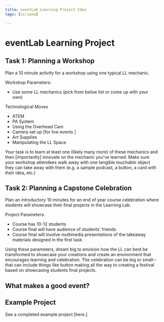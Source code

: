 ```yaml
---
title: eventLab Learning Project Idea
tags: [siriana]

---
```



# eventLab Learning Project

## Task 1: Planning a Workshop
Plan a 10 minute activity for a workshop using one typical LL mechanic. 

Workshop Parameters:
- Use some LL mechanics (pick from below list or come up with your own)

Technological Moves
- ATEM
- PA System
- Using the Overhead Cam
- Camera set up [for live events ]
- Art Supplies
- Manipulating the LL Space

Your task is to learn at least one (likely many more) of these mechanics and then [importantly] innovate on the mechanic you've learned. Make sure your workshop attendees walk away with one tangible *touchable* object they can take away with them (e.g. a sample podcast, a button, a card with their idea, etc.)


## Task 2: Planning a Capstone Celebration
Plan an introductory 10 minutes for an end of year course celebration where students will showcase their final projects in the Learning Lab. 

Project Parameters: 
- Course has 10-12 students
- Course final will have audience of students' friends
- Course final will involve multimedia presentations of the takeaway materials designed in the first task. 

Using these parameters, dream big to envision how the LL can best be transformed to showcase your creations and create an environment that encourages learning and celebration. The celebration can be big or small-- that can include things like button making all the way to creating a festival based on showcasing students final projects. 

## What makes a good event? 


## Example Project

See a completed example project [here.]




